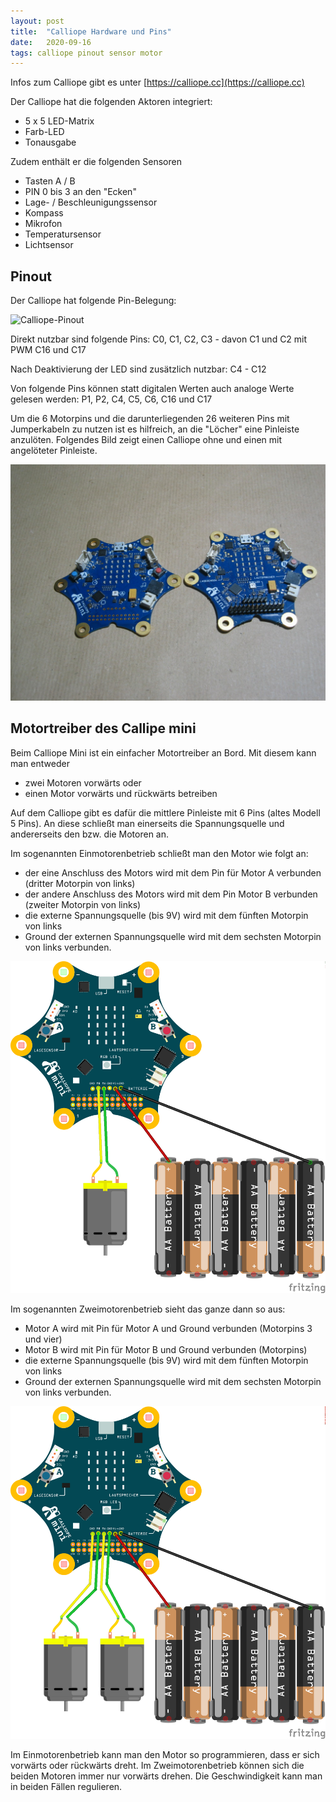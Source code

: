 ```yaml
---
layout: post
title:  "Calliope Hardware und Pins"
date:   2020-09-16 
tags: calliope pinout sensor motor
---
```


Infos zum Calliope gibt es unter [https://calliope.cc](https://calliope.cc)

Der Calliope hat die folgenden Aktoren integriert:
* 5 x 5 LED-Matrix
* Farb-LED
* Tonausgabe

Zudem enthält er die folgenden Sensoren
* Tasten A / B
* PIN 0 bis 3 an den "Ecken"
* Lage- / Beschleunigungssensor
* Kompass
* Mikrofon
* Temperatursensor
* Lichtsensor

## Pinout

Der Calliope hat folgende Pin-Belegung:

![Calliope-Pinout](https://calliope-mini.github.io/assets/v10/img/Calliope_mini_1.3_pinout_fin.jpg)

Direkt nutzbar sind folgende Pins:
C0, C1, C2, C3 - davon C1 und C2 mit PWM
C16 und C17

Nach Deaktivierung der LED sind zusätzlich nutzbar:
C4 - C12

Von folgende Pins können statt digitalen Werten auch analoge Werte gelesen werden:
P1, P2, C4, C5, C6, C16 und C17

Um die 6 Motorpins und die darunterliegenden 26 weiteren Pins mit Jumperkabeln zu nutzen ist es hilfreich, an die "Löcher" eine Pinleiste anzulöten. Folgendes Bild zeigt einen Calliope ohne und einen mit angelöteter Pinleiste.

![Calliope Mini](/images/foto_zwei_calliope.jpg) 

## Motortreiber des Callipe mini

Beim Calliope Mini ist ein einfacher Motortreiber an Bord. Mit diesem kann man entweder
* zwei Motoren vorwärts oder
* einen Motor vorwärts und rückwärts betreiben

Auf dem Calliope gibt es dafür die mittlere Pinleiste mit 6 Pins (altes Modell 5 Pins). An diese schließt man einerseits die Spannungsquelle und andererseits den bzw. die Motoren an.

Im sogenannten Einmotorenbetrieb schließt man den Motor wie folgt an:
* der eine Anschluss des Motors wird mit dem Pin für Motor A verbunden (dritter Motorpin von links)
* der andere Anschluss des Motors wird mit dem Pin Motor B verbunden (zweiter Motorpin von links)
* die externe Spannungsquelle (bis 9V) wird mit dem fünften Motorpin von links
* Ground der externen Spannungsquelle wird mit dem sechsten Motorpin von links verbunden.

![Verkabelung Einmotorenbetrieb](/images/fritzing_calliope_single_motor.png) 

Im sogenannten Zweimotorenbetrieb sieht das ganze dann so aus:
* Motor A wird mit Pin für Motor A und Ground verbunden (Motorpins 3 und vier)
* Motor B wird mit Pin für Motor B und Ground verbunden (Motorpins)
* die externe Spannungsquelle (bis 9V) wird mit dem fünften Motorpin von links
* Ground der externen Spannungsquelle wird mit dem sechsten Motorpin von links verbunden.

![Verkabelung Zweimotorenbetrieb](/images/fritzing_calliope_dual_motor.png) 

Im Einmotorenbetrieb kann man den Motor so programmieren, dass er sich vorwärts oder rückwärts dreht. Im Zweimotorenbetrieb können sich die beiden Motoren immer nur vorwärts drehen. Die Geschwindigkeit kann man in beiden Fällen regulieren.
